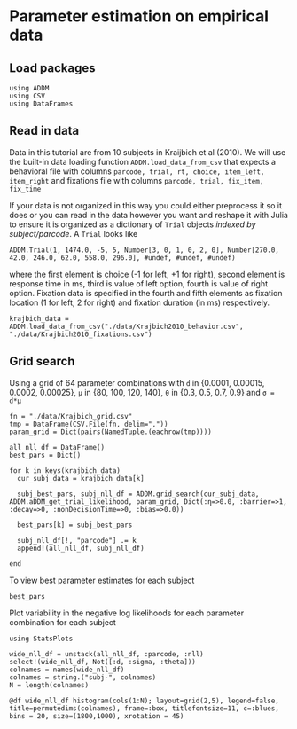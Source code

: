 # Parameter estimation on empirical data

## Load packages

```@repl 1
using ADDM
using CSV
using DataFrames
```

## Read in data

Data in this tutorial are from 10 subjects in Kraijbich et al (2010). We will use the built-in data loading function `ADDM.load_data_from_csv` that expects a behavioral file with columns `parcode, trial, rt, choice, item_left, item_right` and fixations file with columns `parcode, trial, fix_item, fix_time`

If your data is not organized in this way you could either preprocess it so it does or you can read in the data however you want and reshape it with Julia to ensure it is organized as a dictionary of `Trial` objects *indexed by subject/parcode*. A `Trial` looks like

```
ADDM.Trial(1, 1474.0, -5, 5, Number[3, 0, 1, 0, 2, 0], Number[270.0, 42.0, 246.0, 62.0, 558.0, 296.0], #undef, #undef, #undef)
```  

where the first element is choice (-1 for left, +1 for right), second element is response time in ms, third is value of left option, fourth is value of right option. Fixation data is specified in the fourth and fifth elements as fixation location (1 for left, 2 for right) and fixation duration (in ms) respectively.  


```@repl 1
krajbich_data = ADDM.load_data_from_csv("./data/Krajbich2010_behavior.csv", "./data/Krajbich2010_fixations.csv")
```

## Grid search

Using a grid of 64 parameter combinations with `d` in {0.0001, 0.00015, 0.0002, 0.00025}, `μ` in {80, 100, 120, 140}, `θ` in {0.3, 0.5, 0.7, 0.9}  and `σ = d*μ`   

```@repl 1
fn = "./data/Krajbich_grid.csv"
tmp = DataFrame(CSV.File(fn, delim=","))
param_grid = Dict(pairs(NamedTuple.(eachrow(tmp))))

all_nll_df = DataFrame()
best_pars = Dict()

for k in keys(krajbich_data)
  cur_subj_data = krajbich_data[k]
  
  subj_best_pars, subj_nll_df = ADDM.grid_search(cur_subj_data, ADDM.aDDM_get_trial_likelihood, param_grid, Dict(:η=>0.0, :barrier=>1, :decay=>0, :nonDecisionTime=>0, :bias=>0.0))

  best_pars[k] = subj_best_pars

  subj_nll_df[!, "parcode"] .= k
  append!(all_nll_df, subj_nll_df)
  
end
```

To view best parameter estimates for each subject

```@repl 1
best_pars
```

Plot variability in the negative log likelihoods for each parameter combination for each subject

```@repl 1
using StatsPlots

wide_nll_df = unstack(all_nll_df, :parcode, :nll)
select!(wide_nll_df, Not([:d, :sigma, :theta]))
colnames = names(wide_nll_df)
colnames = string.("subj-", colnames)
N = length(colnames)

@df wide_nll_df histogram(cols(1:N); layout=grid(2,5), legend=false, title=permutedims(colnames), frame=:box, titlefontsize=11, c=:blues, bins = 20, size=(1800,1000), xrotation = 45)
```
